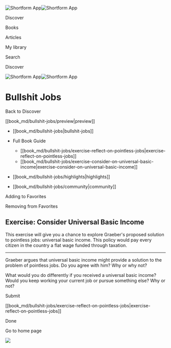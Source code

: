 ![Shortform App](/img/logo.36a2399e.svg)![Shortform App](/img/logo-dark.70c1b072.svg)

Discover

Books

Articles

My library

Search

Discover

![Shortform App](/img/logo.36a2399e.svg)![Shortform App](/img/logo-dark.70c1b072.svg)

# Bullshit Jobs

Back to Discover

[[book_md/bullshit-jobs/preview|preview]]

  * [[book_md/bullshit-jobs|bullshit-jobs]]
  * Full Book Guide

    * [[book_md/bullshit-jobs/exercise-reflect-on-pointless-jobs|exercise-reflect-on-pointless-jobs]]
    * [[book_md/bullshit-jobs/exercise-consider-on-universal-basic-income|exercise-consider-on-universal-basic-income]]
  * [[book_md/bullshit-jobs/highlights|highlights]]
  * [[book_md/bullshit-jobs/community|community]]



Adding to Favorites 

Removing from Favorites 

## Exercise: Consider Universal Basic Income

This exercise will give you a chance to explore Graeber's proposed solution to pointless jobs: universal basic income. This policy would pay every citizen in the country a flat wage funded through taxation.

* * *

Graeber argues that universal basic income might provide a solution to the problem of pointless jobs. Do you agree with him? Why or why not?

What would you do differently if you received a universal basic income? Would you keep working your current job or pursue something else? Why or not?

Submit 

[[book_md/bullshit-jobs/exercise-reflect-on-pointless-jobs|exercise-reflect-on-pointless-jobs]]

Done

Go to home page 

![](https://bat.bing.com/action/0?ti=56018282&Ver=2&mid=ae6302a8-6765-44f2-9aa9-1e91fcccb102&sid=49fff5b0636c11eeb9c611038afc8668&vid=4a005010636c11ee80c703d4c4a7acd5&vids=0&msclkid=N&pi=0&lg=en-US&sw=800&sh=600&sc=24&nwd=1&tl=Shortform%20%7C%20Book&p=https%3A%2F%2Fwww.shortform.com%2Fapp%2Fbook%2Fbullshit-jobs%2Fexercise-consider-on-universal-basic-income&r=&lt=453&evt=pageLoad&sv=1&rn=320028)
